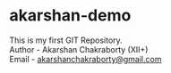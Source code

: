 # akarshan-demo
This is my first GIT Repository.  
Author - Akarshan Chakraborty (XII+)    
Email - akarshanchakraborty@gmail.com
